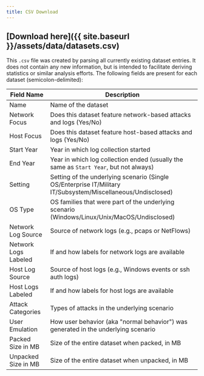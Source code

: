 ```yaml
---
title: CSV Download
---
```


## [Download here]({{ site.baseurl }}/assets/data/datasets.csv)

This `.csv` file was created by parsing all currently existing dataset entries.
It does not contain any new information, but is intended to facilitate deriving statistics or similar analysis efforts.
The following fields are present for each dataset (semicolon-delimited):

| Field Name           | Description                                                                                                  |
|----------------------|--------------------------------------------------------------------------------------------------------------|
| Name                 | Name of the dataset                                                                                          |
| Network Focus        | Does this dataset feature network-based attacks and logs (Yes/No)                                            |
| Host Focus           | Does this dataset feature host-based attacks and logs (Yes/No)                                               |
| Start Year           | Year in which log collection started                                                                         |
| End Year             | Year in which log collection ended (usually the same as `Start Year`, but not always)                        |
| Setting              | Setting of the underlying scenario (Single OS/Enterprise IT/Military IT/Subsystem/Miscellaneous/Undisclosed) |
| OS Type              | OS families that were part of the underlying scenario (Windows/Linux/Unix/MacOS/Undisclosed)                 |
| Network Log Source   | Source of network logs (e.g., pcaps or NetFlows)                                                             |
| Network Logs Labeled | If and how labels for network logs are available                                                             |
| Host Log Source      | Source of host logs (e.g., Windows events or ssh auth logs)                                                  |
| Host Logs Labeled    | If and how labels for host logs are available                                                                |
| Attack Categories    | Types of attacks in the underlying scenario                                                                  |
| User Emulation       | How user behavior (aka "normal behavior") was generated in the underlying scenario                           |
| Packed Size in MB    | Size of the entire dataset when packed, in MB                                                                |
| Unpacked Size in MB  | Size of the entire dataset when unpacked, in MB                                                              |
